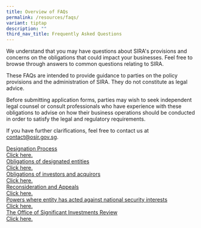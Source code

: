 ```yaml
---
title: Overview of FAQs
permalink: /resources/faqs/
variant: tiptap
description: ""
third_nav_title: Frequently Asked Questions
---
```

<p>We understand that you may have questions about SIRA's provisions and
concerns on the obligations that could impact your businesses. Feel free
to browse through answers to common questions relating to SIRA.</p>
<p>These FAQs are intended to provide guidance to parties on the policy provisions
and the administration of SIRA. They do not constitute as legal advice.</p>
<p>Before submitting application forms, parties may wish to seek independent
legal counsel or consult professionals who have experience with these obligations
to advise on how their business operations should be conducted in order
to satisfy the legal and regulatory requirements.</p>
<p>If you have further clarifications, feel free to contact us at <a href="mailto:contact@osir.gov.sg" rel="noopener noreferrer nofollow" target="_blank">contact@osir.gov.sg</a>.</p>
<div class="isomer-card-grid"><a rel="noopener noreferrer nofollow" href="/resources/faqs/designation-process/" class="isomer-card"><div class="isomer-card-body"><div class="isomer-card-title">Designation Process</div><div class="isomer-card-link">Click here.</div></div></a>
<a rel="noopener noreferrer nofollow" href="/resources/faqs/obligations-of-designated-entities/" class="isomer-card">
<div class="isomer-card-body">
<div class="isomer-card-title">Obligations of designated entities</div>
<div class="isomer-card-link">Click here.</div>
</div>
</a><a rel="noopener noreferrer nofollow" href="/resources/faqs/obligations-of-investors-and-acquirors/" class="isomer-card"><div class="isomer-card-body"><div class="isomer-card-title">Obligations of investors and acquirors</div><div class="isomer-card-link">Click here.</div></div></a>
<a rel="noopener noreferrer nofollow" href="/resources/faqs/reconsideration-and-appeals/" class="isomer-card">
<div class="isomer-card-body">
<div class="isomer-card-title">Reconsideration and Appeals</div>
<div class="isomer-card-link">Click here.</div>
</div>
</a><a rel="noopener noreferrer nofollow" href="/resources/faqs/powers-where-entity-acted-against-national-security-interests/" class="isomer-card"><div class="isomer-card-body"><div class="isomer-card-title">Powers where entity has acted against national security interests</div><div class="isomer-card-link">Click here.</div></div></a>
<a rel="noopener noreferrer nofollow" href="/resources/faqs/osir/" class="isomer-card">
<div class="isomer-card-body">
<div class="isomer-card-title">The Office of Significant Investments Review</div>
<div class="isomer-card-link">Click here.</div>
</div>
</a>
</div>
<p></p>